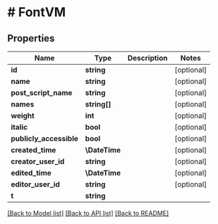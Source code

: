 # # FontVM

## Properties

Name | Type | Description | Notes
------------ | ------------- | ------------- | -------------
**id** | **string** |  | [optional]
**name** | **string** |  | [optional]
**post_script_name** | **string** |  | [optional]
**names** | **string[]** |  | [optional]
**weight** | **int** |  | [optional]
**italic** | **bool** |  | [optional]
**publicly_accessible** | **bool** |  | [optional]
**created_time** | **\DateTime** |  | [optional]
**creator_user_id** | **string** |  | [optional]
**edited_time** | **\DateTime** |  | [optional]
**editor_user_id** | **string** |  | [optional]
**t** | **string** |  |

[[Back to Model list]](../../README.md#models) [[Back to API list]](../../README.md#endpoints) [[Back to README]](../../README.md)
